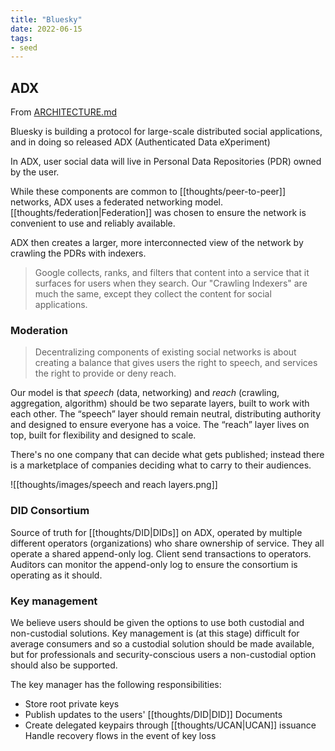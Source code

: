 ```yaml
---
title: "Bluesky"
date: 2022-06-15
tags:
- seed
---
```


## ADX
From [ARCHITECTURE.md](https://github.com/bluesky-social/adx/blob/main/architecture.md)

Bluesky is building a protocol for large-scale distributed social applications, and in doing so released ADX (Authenticated Data eXperiment)

In ADX, user social data will live in Personal Data Repositories (PDR) owned by the user.

While these components are common to [[thoughts/peer-to-peer]] networks, ADX uses a federated networking model. [[thoughts/federation|Federation]] was chosen to ensure the network is convenient to use and reliably available.

ADX then creates a larger, more interconnected view of the network by crawling the PDRs with indexers.

> Google collects, ranks, and filters that content into a service that it surfaces for users when they search. Our "Crawling Indexers" are much the same, except they collect the content for social applications.

### Moderation
> Decentralizing components of existing social networks is about creating a balance that gives users the right to speech, and services the right to provide or deny reach.

Our model is that _speech_ (data, networking) and _reach_ (crawling, aggregation, algorithm) should be two separate layers, built to work with each other. The “speech” layer should remain neutral, distributing authority and designed to ensure everyone has a voice. The “reach” layer lives on top, built for flexibility and designed to scale.

There's no one company that can decide what gets published; instead there is a marketplace of companies deciding what to carry to their audiences.

![[thoughts/images/speech and reach layers.png]]

### DID Consortium
Source of truth for [[thoughts/DID|DIDs]] on ADX, operated by multiple different operators (organizations) who share ownership of service. They all operate a shared append-only log. Client send transactions to operators. Auditors can monitor the append-only log to ensure the consortium is operating as it should.

### Key management
We believe users should be given the options to use both custodial and non-custodial solutions. Key management is (at this stage) difficult for average consumers and so a custodial solution should be made available, but for professionals and security-conscious users a non-custodial option should also be supported.

The key manager has the following responsibilities:
- Store root private keys
- Publish updates to the users' [[thoughts/DID|DID]] Documents
- Create delegated keypairs through [[thoughts/UCAN|UCAN]] issuance
Handle recovery flows in the event of key loss